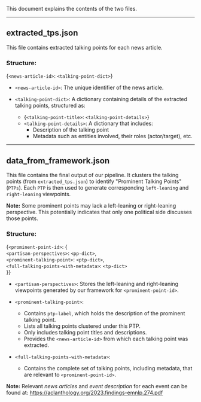 This document explains the contents of the two files.

---

## extracted_tps.json  
This file contains extracted talking points for each news article.  

### Structure:  
{`<news-article-id>`: `<talking-point-dict>`}  

- `<news-article-id>`: The unique identifier of the news article.  

- `<talking-point-dict>`: A dictionary containing details of the extracted talking points, structured as:  
  - {`<talking-point-title>`: `<talking-point-details>`}  
  - `<talking-point-details>`: A dictionary that includes:  
    - Description of the talking point  
    - Metadata such as entities involved, their roles (actor/target), etc.  

---

## data_from_framework.json  
This file contains the final output of our pipeline. It clusters the talking points (from `extracted_tps.json`) to identify "Prominent Talking Points" (`PTPs`). Each `PTP` is then used to generate corresponding `left-leaning` and `right-leaning` viewpoints.  

**Note:** Some prominent points may lack a left-leaning or right-leaning perspective. This potentially indicates that only one political side discusses those points.  

### Structure:  
{`<prominent-point-id>`: {  
  `<partisan-perspectives>`: `<pp-dict>`,  
  `<prominent-talking-point>`: `<ptp-dict>`,  
  `<full-talking-points-with-metadata>`: `<tp-dict>`  
}}  

- `<partisan-perspectives>`: Stores the left-leaning and right-leaning viewpoints generated by our framework for `<prominent-point-id>`.  

- `<prominent-talking-point>`:  
  - Contains `ptp-label`, which holds the description of the prominent talking point.  
  - Lists all talking points clustered under this PTP.  
  - Only includes talking point titles and descriptions.  
  - Provides the `<news-article-id>` from which each talking point was extracted.  

- `<full-talking-points-with-metadata>`:  
  - Contains the complete set of talking points, including metadata, that are relevant to `<prominent-point-id>`.  


**Note:** Relevant *news articles* and *event description* for each event can be found at: https://aclanthology.org/2023.findings-emnlp.274.pdf